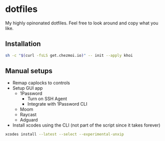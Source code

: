 # dotfiles

My highly opinonated dotfiles. Feel free to look around and copy what you like.

## Installation

```sh
sh -c "$(curl -fsLS get.chezmoi.io)" -- init --apply khoi
```

## Manual setups

- Remap caplocks to controls
- Setup GUI app
  - 1Password
    - Turn on SSH Agent
    - Integrate with 1Password CLI
  - Moom
  - Raycast
  - Adguard
- Install xcodes using the CLI (not part of the script since it takes forever)

```sh
xcodes install --latest --select --experimental-unxip
```
